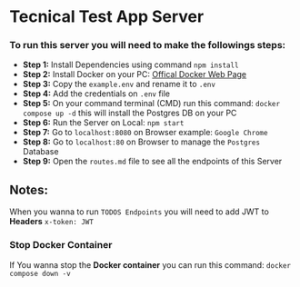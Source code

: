 # Tecnical Test App Server

### To run this server you will need to make the followings steps:

* **Step 1:** Install Dependencies using command ```npm install```
* **Step 2:** Install Docker on your PC: [Offical Docker Web Page ](https://www.docker.com/)
* **Step 3:** Copy the ```example.env``` and rename it to ```.env```
* **Step 4:** Add the credentials on ```.env``` file
* **Step 5:** On your command terminal (CMD) run this command: ```docker compose up -d```  this will install the Postgres DB on your PC 
* **Step 6:** Run the Server on Local: ```npm start```
* **Step 7:** Go to ```localhost:8080``` on Browser example: ```Google Chrome```
* **Step 8:** Go to ```localhost:80``` on Browser to manage the ```Postgres``` Database
* **Step 9:** Open the ```routes.md``` file to see all the endpoints of this Server

## Notes:
When you wanna to run ```TODOS Endpoints``` you will need to add JWT to **Headers** ```x-token: JWT```
### Stop Docker Container
If You wanna stop the **Docker container** you can run this command: ```docker compose down -v```
